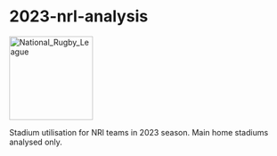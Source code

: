 # 2023-nrl-analysis
<img src="https://github.com/user-attachments/assets/8faf51ba-7379-4fb1-9a48-92b9f57cd918" alt="National_Rugby_League" width="150"/>

Stadium utilisation for NRl teams in 2023 season. Main home stadiums analysed only.
